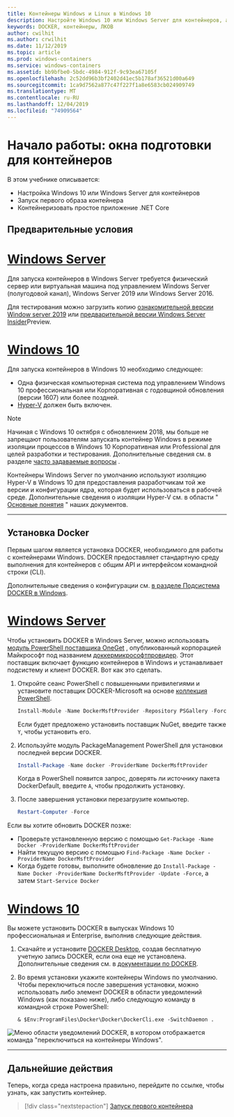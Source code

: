 ```yaml
---
title: Контейнеры Windows и Linux в Windows 10
description: Настройте Windows 10 или Windows Server для контейнеров, а затем перейдите к запуску первого образа контейнера.
keywords: DOCKER, контейнеры, ЛКОВ
author: cwilhit
ms.author: crwilhit
ms.date: 11/12/2019
ms.topic: article
ms.prod: windows-containers
ms.service: windows-containers
ms.assetid: bb9bfbe0-5bdc-4984-912f-9c93ea67105f
ms.openlocfilehash: 2c52dd96b3bf2402d41ec5b178af36521d00a649
ms.sourcegitcommit: 1ca9d7562a877c47f227f1a8e6583cb024909749
ms.translationtype: MT
ms.contentlocale: ru-RU
ms.lasthandoff: 12/04/2019
ms.locfileid: "74909564"
---
```

# <a name="get-started-prep-windows-for-containers"></a>Начало работы: окна подготовки для контейнеров

В этом учебнике описывается:

- Настройка Windows 10 или Windows Server для контейнеров
- Запуск первого образа контейнера
- Контейнеризовать простое приложение .NET Core

## <a name="prerequisites"></a>Предварительные условия

<!-- start tab view -->
# <a name="windows-servertabwindows-server"></a>[Windows Server](#tab/Windows-Server)

Для запуска контейнеров в Windows Server требуется физический сервер или виртуальная машина под управлением Windows Server (полугодовой канал), Windows Server 2019 или Windows Server 2016.

Для тестирования можно загрузить копию [ознакомительной версии Window server 2019](https://www.microsoft.com/evalcenter/evaluate-windows-server-2019 ) или [предварительной версии Windows Server Insider](https://insider.windows.com/for-business-getting-started-server/)Preview.

# <a name="windows-10tabwindows-10-client"></a>[Windows 10](#tab/Windows-10-Client)

Для запуска контейнеров в Windows 10 необходимо следующее:

- Одна физическая компьютерная система под управлением Windows 10 профессиональная или Корпоративная с годовщиной обновления (версии 1607) или более поздней.
- [Hyper-V](https://docs.microsoft.com/virtualization/hyper-v-on-windows/reference/hyper-v-requirements) должен быть включен.

> [!NOTE]
>  Начиная с Windows 10 октября с обновлением 2018, мы больше не запрещают пользователям запускать контейнер Windows в режиме изоляции процессов в Windows 10 Корпоративная или Professional для целей разработки и тестирования. Дополнительные сведения см. в разделе [часто задаваемые вопросы](../about/faq.md) . 
> 
> Контейнеры Windows Server по умолчанию используют изоляцию Hyper-V в Windows 10 для предоставления разработчикам той же версии и конфигурации ядра, которая будет использоваться в рабочей среде. Дополнительные сведения о изоляции Hyper-V см. в области " [Основные понятия](../manage-containers/hyperv-container.md) " наших документов.

---
<!-- stop tab view -->

## <a name="install-docker"></a>Установка Docker

Первым шагом является установка DOCKER, необходимого для работы с контейнерами Windows. DOCKER предоставляет стандартную среду выполнения для контейнеров с общим API и интерфейсом командной строки (CLI).

Дополнительные сведения о конфигурации см. [в разделе Подсистема DOCKER в Windows](../manage-docker/configure-docker-daemon.md).

<!-- start tab view -->
# <a name="windows-servertabwindows-server"></a>[Windows Server](#tab/Windows-Server)

Чтобы установить DOCKER в Windows Server, можно использовать [модуль PowerShell поставщика OneGet](https://github.com/oneget/oneget) , опубликованный корпорацией Майкрософт под названием [доккермикрософтпровидер](https://github.com/OneGet/MicrosoftDockerProvider). Этот поставщик включает функцию контейнеров в Windows и устанавливает подсистему и клиент DOCKER. Вот как это сделать.

1. Откройте сеанс PowerShell с повышенными привилегиями и установите поставщик DOCKER-Microsoft на основе [коллекция PowerShell](https://www.powershellgallery.com/packages/DockerMsftProvider).

   ```powershell
   Install-Module -Name DockerMsftProvider -Repository PSGallery -Force
   ```

   Если будет предложено установить поставщик NuGet, введите также `Y`, чтобы установить его.

2. Используйте модуль PackageManagement PowerShell для установки последней версии DOCKER.

   ```powershell
   Install-Package -Name docker -ProviderName DockerMsftProvider
   ```

   Когда в PowerShell появится запрос, доверять ли источнику пакета DockerDefault, введите `A`, чтобы продолжить установку.
3. После завершения установки перезагрузите компьютер.

   ```powershell
   Restart-Computer -Force
   ```

Если вы хотите обновить DOCKER позже:

- Проверьте установленную версию с помощью `Get-Package -Name Docker -ProviderName DockerMsftProvider`
- Найти текущую версию с помощью `Find-Package -Name Docker -ProviderName DockerMsftProvider`
- Когда будете готовы, выполните обновление до `Install-Package -Name Docker -ProviderName DockerMsftProvider -Update -Force`, а затем `Start-Service Docker`

# <a name="windows-10tabwindows-10-client"></a>[Windows 10](#tab/Windows-10-Client)

Вы можете установить DOCKER в выпусках Windows 10 профессиональная и Enterprise, выполнив следующие действия. 

1. Скачайте и установите [DOCKER Desktop](https://store.docker.com/editions/community/docker-ce-desktop-windows), создав бесплатную учетную запись DOCKER, если она еще не установлена. Дополнительные сведения см. в [документации по DOCKER](https://docs.docker.com/docker-for-windows/install).

2. Во время установки укажите контейнеры Windows по умолчанию. Чтобы переключиться после завершения установки, можно использовать либо элемент DOCKER в области уведомлений Windows (как показано ниже), либо следующую команду в командной строке PowerShell:

   ```console
   & $Env:ProgramFiles\Docker\Docker\DockerCli.exe -SwitchDaemon .
   ```

![Меню области уведомлений DOCKER, в котором отображается команда "переключиться на контейнеры Windows".](./media/docker-for-win-switch.png)

---
<!-- stop tab view -->

## <a name="next-steps"></a>Дальнейшие действия

Теперь, когда среда настроена правильно, перейдите по ссылке, чтобы узнать, как запустить контейнер.

> [!div class="nextstepaction"]
> [Запуск первого контейнера](./run-your-first-container.md)
